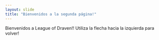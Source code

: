 ```yaml
---
layout: slide
title: "Bienvenidos a la segunda página!"
---
```

Bienvenidos a League of Draven!!
Utiliza la flecha hacia la izquierda para volver!
